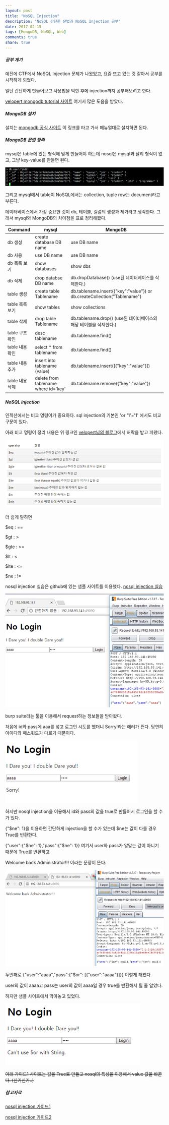 ```yaml
---
layout: post
title: "NoSQL Injection"
description: "NoSQL 간단한 문법과 NoSQL Injection 공부"
date: 2017-02-15
tags: [MongoDB, NoSQL, Web]
comments: true
share: true
---
```



##### 공부 계기

예전에 CTF에서 NoSQL Injection 문제가 나왔었고, 요즘 뜨고 있는 것 같아서 공부를 시작하게 되었다.

일단 간단하게 만들어보고 사용법을 익힌 후에 injection까지 공부해보려고 한다.

<a href="https://velopert.com/mongodb-tutorial-list" target="_blank">velopert mongodb tutorial 사이트</a> 여기서 많은 도움을 받았다.


##### MongoDB 설치

설치는 <a href="https://docs.mongodb.com/manual/tutorial/install-mongodb-on-ubuntu/" target="_blank">mongodb 공식 사이트</a> 이 링크를 타고 가서 메뉴얼대로 설치하면 된다.

##### MongoDB 문법 정리

mysql은 table에 있는 형식에 맞게 만들어야 하는데 nosql은 mysql과 달리 형식이 없고, 그냥 key-value를 만들면 된다.

![mongodb](/images/mongodb/mongodb-01.png)

그리고 mysql에서 table이 NoSQL에서는 collection, tuple row는 document라고 부른다.

데이터베이스에서 가장 중요한 것이 db, 테이블, 컬럼의 생성과 제거라고 생각한다. 그래서 mysql와 MongoDB의 차이점을 표로 정리해봤다.



| Command    | mysql      | MongoDB      |
| ---------- | ---------- | ------------ |
| db 생성   | create database DB name | use DB name       |
| db 사용   | use DB name | use DB name   |
| db 목록 보기   | show databases | show dbs       |
| db 삭제   | drop databse DB name |  db.dropDatabase() (use된 데이터베이스를 삭제한다.)     |
| table 생성   | create table Tablename |  db.tablename.insert({"key":"value"}) or db.createCollection("Tablename")     |
| table 목록 보기   | show tables |  show collections     |
| table 삭제   | drop table Tablename |   db.tablename.drop() (use된 데이터베이스의 해당 테이블을 삭제한다.)  |
| table 구조 확인   | desc tablename |  db.tablename.find()     |
| table 내용 확인  | select * from tablename |  db.tablename.find()     |
| table 내용 추가  | insert into tablename (value) |  db.tablename.insert([{"key":"value"}])     |
| table 내용 삭제  | delete from tablename where id='key' |  db.tablename.remove({"key":"value"})     |


##### NoSQL injection

인젝션에서는 비교 명령어가 중요하다. sql injection의 기본인 'or '1'='1' 에서도 비교구문이 있다.

아래 비교 명령어 정리 내용은 위 링크인 <a href="https://velopert.com/479">velopert님의 블로그</a>에서 허락을 받고
퍼왔다.

![mongodb](/images/mongodb/mongodb-02.png)

더 쉽게 말하면

$eq : ==

$gt : >

$gte : >=

$lt : <

$lte : <=

$ne : !=


nosql injection 실습은 github에 있는 샘플 사이트를 이용했다. <a href="https://github.com/websecurify/acme-no-login" target="_blank">nosql injection 실습</a>

![mongodb](/images/mongodb/mongodb-03.png)

burp suite라는 툴을 이용해서 request하는 정보들을 받아왔다.

처음에 id와 pass에 aaa를 넣고 로그인 시도를 했더니 Sorry!라는 에러가 뜬다. 당연히 아이디와 패스워드가 다르기 때문이다.

![mongodb](/images/mongodb/mongodb-04.png)

하지만 nosql injection을 이용해서 id와 pass의 값을 true로 만들어서 로그인을 할 수가 있다.

{"$ne": 1}을 이용하면 간단하게 injection을 할 수가 있는데 $ne는 값이 다를 경우 True를 반환한다.

{"user":{"$ne": 1},"pass":{"$ne": 1}} 여기서 user와 pass가 알맞는 값이 아니기 때문에 True를 반환하고

Welcome back Administrator!!! 이라는 문장이 뜬다.

![mongodb](/images/mongodb/mongodb-05.png)

두번째로 {"user":"aaaa","pass":{"$or": [{"user":"aaaa"}]}} 이렇게 해봤다.

user의 값이 aaaa고 pass는 user의 값이 aaaa일 경우 true를 반환해서 될 줄 알았다.

하지만 샘플 사이트에서 막아놓고 있었다.

![mongodb](/images/mongodb/mongodb-06.png)

~~아래 가이드1 사이트는 값을 True로 만들고 nosql의 특성을 이용해서 value 값을 바꾼다. (신기신기..)~~

##### 참고자료

<a href="https://securityintelligence.com/does-nosql-equal-no-injection/" target="_blank">nosql injection 가이드1</a>

<a href="https://zanon.io/posts/nosql-injection-in-mongodb" target="_blank">nosql injection 가이드2</a>
